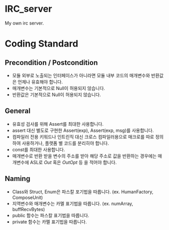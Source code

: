# IRC_server
My own irc server.

# Coding Standard
## Precondition / Postcondition
- 모듈 외부로 노출되는 인터페이스가 아니라면 모듈 내부 코드의 매개변수와 반환값은 언제나 유효해야 합니다.
- 매개변수는 기본적으로 Null이 허용되지 않습니다.
- 반환값은 기본적으로 Null이 허용되지 않습니다.
## General
- 유효성 검사를 위해 Assert를 최대한 사용합니다.
- assert 대신 별도로 구현한 Assert(exp), Assert(exp, msg)를 사용합니다.
- 컴파일러 전용 키워드나 인트린직 대신 크로스 컴파일러용으로 매크로를 따로 정의하여 사용하거나, 플랫폼 별 코드를 분리히야 합니다.
- const를 최대한 사용합니다.
- 매개변수로 반환 받을 변수의 주소를 받아 해당 주소로 값을 반환하는 경우에는 매개변수에 ASL로 _Out_ 혹은 _OutOpt_ 등 을 적어야 합니다.
## Naming
- Class와 Struct, Enum은 파스칼 포기법을 따릅니다. (ex. HumanFactory, ComposeUnit)
- 지역변수와 매개변수는 카멜 표기법을 따릅니다. (ex. numArray, buffRecvBytes)
- public 함수는 파스칼 표기법을 따릅니다.
- private 함수는 카멜 표기법을 따릅니다.
